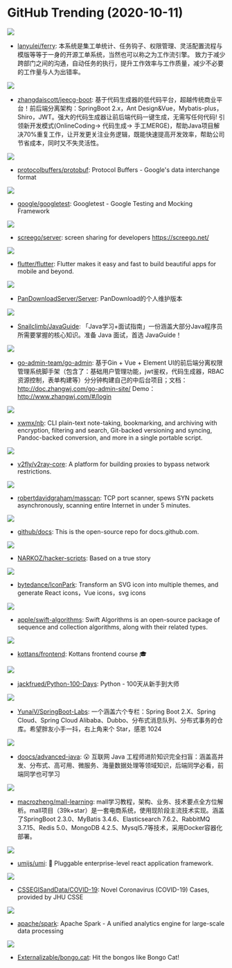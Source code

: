 # GitHub Trending (2020-10-11)

![](https://img.shields.io/badge/Go-New%20117-green?style=flat-square&logo=appveyor)
- [lanyulei/ferry](https://github.com/lanyulei/ferry): 本系统是集工单统计、任务钩子、权限管理、灵活配置流程与模版等等于一身的开源工单系统，当然也可以称之为工作流引擎。 致力于减少跨部门之间的沟通，自动任务的执行，提升工作效率与工作质量，减少不必要的工作量与人为出错率。

![](https://img.shields.io/badge/Java-New%20229-green?style=flat-square&logo=appveyor)
- [zhangdaiscott/jeecg-boot](https://github.com/zhangdaiscott/jeecg-boot): 基于代码生成器的低代码平台，超越传统商业平台！前后端分离架构：SpringBoot 2.x，Ant Design&Vue，Mybatis-plus，Shiro，JWT。强大的代码生成器让前后端代码一键生成，无需写任何代码! 引领新开发模式(OnlineCoding-> 代码生成-> 手工MERGE)，帮助Java项目解决70%重复工作，让开发更关注业务逻辑，既能快速提高开发效率，帮助公司节省成本，同时又不失灵活性。

![](https://img.shields.io/badge/C%2B%2B-New%20127-green?style=flat-square&logo=appveyor)
- [protocolbuffers/protobuf](https://github.com/protocolbuffers/protobuf): Protocol Buffers - Google's data interchange format

![](https://img.shields.io/badge/C%2B%2B-New%2096-green?style=flat-square&logo=appveyor)
- [google/googletest](https://github.com/google/googletest): Googletest - Google Testing and Mocking Framework

![](https://img.shields.io/badge/Go-New%20604-green?style=flat-square&logo=appveyor)
- [screego/server](https://github.com/screego/server): screen sharing for developers https://screego.net/

![](https://img.shields.io/badge/Dart-New%20503-green?style=flat-square&logo=appveyor)
- [flutter/flutter](https://github.com/flutter/flutter): Flutter makes it easy and fast to build beautiful apps for mobile and beyond.

![](https://img.shields.io/badge/HTML-New%20336-green?style=flat-square&logo=appveyor)
- [PanDownloadServer/Server](https://github.com/PanDownloadServer/Server): PanDownload的个人维护版本

![](https://img.shields.io/badge/Java-New%20168-green?style=flat-square&logo=appveyor)
- [Snailclimb/JavaGuide](https://github.com/Snailclimb/JavaGuide): 「Java学习+面试指南」一份涵盖大部分Java程序员所需要掌握的核心知识。准备 Java 面试，首选 JavaGuide！

![](https://img.shields.io/badge/Go-New%2075-green?style=flat-square&logo=appveyor)
- [go-admin-team/go-admin](https://github.com/go-admin-team/go-admin): 基于Gin + Vue + Element UI的前后端分离权限管理系统脚手架（包含了：基础用户管理功能，jwt鉴权，代码生成器，RBAC资源控制，表单构建等）分分钟构建自己的中后台项目；文档：http://doc.zhangwj.com/go-admin-site/ Demo： http://www.zhangwj.com/#/login

![](https://img.shields.io/badge/Shell-New%20748-green?style=flat-square&logo=appveyor)
- [xwmx/nb](https://github.com/xwmx/nb): CLI plain-text note-taking, bookmarking, and archiving with encryption, filtering and search, Git-backed versioning and syncing, Pandoc-backed conversion, and more in a single portable script.

![](https://img.shields.io/badge/Go-New%2088-green?style=flat-square&logo=appveyor)
- [v2fly/v2ray-core](https://github.com/v2fly/v2ray-core): A platform for building proxies to bypass network restrictions.

![](https://img.shields.io/badge/C-New%20610-green?style=flat-square&logo=appveyor)
- [robertdavidgraham/masscan](https://github.com/robertdavidgraham/masscan): TCP port scanner, spews SYN packets asynchronously, scanning entire Internet in under 5 minutes.

![](https://img.shields.io/badge/JavaScript-New%20334-green?style=flat-square&logo=appveyor)
- [github/docs](https://github.com/github/docs): This is the open-source repo for docs.github.com.

![](https://img.shields.io/badge/JavaScript-New%20252-green?style=flat-square&logo=appveyor)
- [NARKOZ/hacker-scripts](https://github.com/NARKOZ/hacker-scripts): Based on a true story

![](https://img.shields.io/badge/TypeScript-New%20327-green?style=flat-square&logo=appveyor)
- [bytedance/IconPark](https://github.com/bytedance/IconPark): Transform an SVG icon into multiple themes, and generate React icons，Vue icons，svg icons

![](https://img.shields.io/badge/Swift-New%20414-green?style=flat-square&logo=appveyor)
- [apple/swift-algorithms](https://github.com/apple/swift-algorithms): Swift Algorithms is an open-source package of sequence and collection algorithms, along with their related types.

![](https://img.shields.io/badge/none-New%2032-green?style=flat-square&logo=appveyor)
- [kottans/frontend](https://github.com/kottans/frontend): Kottans frontend course 🎓

![](https://img.shields.io/badge/Python-New%20205-green?style=flat-square&logo=appveyor)
- [jackfrued/Python-100-Days](https://github.com/jackfrued/Python-100-Days): Python - 100天从新手到大师

![](https://img.shields.io/badge/Java-New%2038-green?style=flat-square&logo=appveyor)
- [YunaiV/SpringBoot-Labs](https://github.com/YunaiV/SpringBoot-Labs): 一个涵盖六个专栏：Spring Boot 2.X、Spring Cloud、Spring Cloud Alibaba、Dubbo、分布式消息队列、分布式事务的仓库。希望胖友小手一抖，右上角来个 Star，感恩 1024

![](https://img.shields.io/badge/Java-New%2090-green?style=flat-square&logo=appveyor)
- [doocs/advanced-java](https://github.com/doocs/advanced-java): 😮 互联网 Java 工程师进阶知识完全扫盲：涵盖高并发、分布式、高可用、微服务、海量数据处理等领域知识，后端同学必看，前端同学也可学习

![](https://img.shields.io/badge/Java-New%2052-green?style=flat-square&logo=appveyor)
- [macrozheng/mall-learning](https://github.com/macrozheng/mall-learning): mall学习教程，架构、业务、技术要点全方位解析。mall项目（39k+star）是一套电商系统，使用现阶段主流技术实现。涵盖了SpringBoot 2.3.0、MyBatis 3.4.6、Elasticsearch 7.6.2、RabbitMQ 3.7.15、Redis 5.0、MongoDB 4.2.5、Mysql5.7等技术，采用Docker容器化部署。

![](https://img.shields.io/badge/TypeScript-New%2075-green?style=flat-square&logo=appveyor)
- [umijs/umi](https://github.com/umijs/umi): 🌋 Pluggable enterprise-level react application framework.

![](https://img.shields.io/badge/none-New%2014-green?style=flat-square&logo=appveyor)
- [CSSEGISandData/COVID-19](https://github.com/CSSEGISandData/COVID-19): Novel Coronavirus (COVID-19) Cases, provided by JHU CSSE

![](https://img.shields.io/badge/Scala-New%2060-green?style=flat-square&logo=appveyor)
- [apache/spark](https://github.com/apache/spark): Apache Spark - A unified analytics engine for large-scale data processing

![](https://img.shields.io/badge/JavaScript-New%20111-green?style=flat-square&logo=appveyor)
- [Externalizable/bongo.cat](https://github.com/Externalizable/bongo.cat): Hit the bongos like Bongo Cat!

